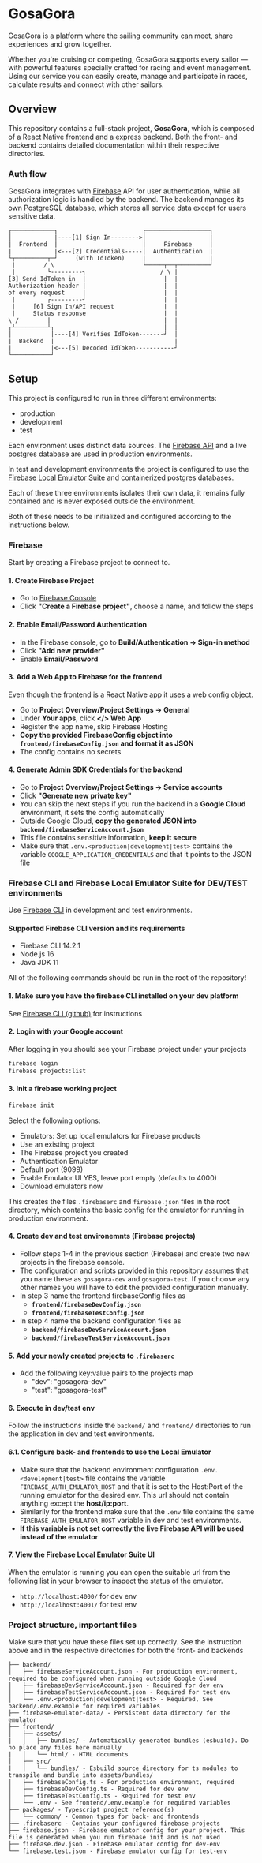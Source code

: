# GosaGora
GosaGora is a platform where the sailing community can meet, share experiences and grow together.

Whether you're cruising or competing, GosaGora supports every sailor — with powerful features specially crafted for racing and event management. Using our service you can easily create, manage and participate in races, calculate results and connect with other sailors.

## Overview
This repository contains a full-stack project, **GosaGora**, which is composed of a React Native frontend and a express backend. Both the front- and backend contains detailed documentation within their respective directories.

### Auth flow
GosaGora integrates with [Firebase](https://firebase.google.com/) API for user authentication, while all authorization logic is handled by the backend. The backend manages its own PostgreSQL database, which stores all service data except for users sensitive data.

```console
┌────────────┐                        ┌──────────────────┐
│            |----[1] Sign In-------->│                  |
|  Frontend  |                        |     Firebase     |
|            |<---[2] Credentials-----│  Authentication  |
└┬─────────┬─┘     (with IdToken)     |                  |
 |        / \                         └─────┬──┬─────────┘
 |         └---------┐                     / \ |
[3] Send IdToken in  |                      |  |
Authorization header |                      |  |
of every request     |                      |  |
 |         ┌---------┘                      |  |
 |     [6] Sign In/API request              |  |
 |     Status response                      |  |
\ /        |                                |  |
┌┴─────────┴┐                               |  |
│           |----[4] Verifies IdToken-------┘  |
|  Backend  |                                  |
|           |<---[5] Decoded IdToken-----------┘
└───────────┘
```

## Setup
This project is configured to run in three different environments:
- production
- development
- test

Each environment uses distinct data sources. The [Firebase API](https://firebase.google.com/) and a live postgres database are used in production environments.

In test and development environments the project is configured to use the [Firebase Local Emulator Suite](https://firebase.google.com/docs/emulator-suite) and containerized postgres databases.

Each of these three environments isolates their own data, it remains fully contained and is never exposed outside the environment.

Both of these needs to be initialized and configured according to the instructions below.

### Firebase
Start by creating a Firebase project to connect to.

#### 1. Create Firebase Project
- Go to [Firebase Console](https://console.firebase.google.com/)
- Click **"Create a Firebase project"**, choose a name, and follow the steps

#### 2. Enable Email/Password Authentication
- In the Firebase console, go to **Build/Authentication -> Sign-in method**
- Click **"Add new provider"**
- Enable **Email/Password**

#### 3. Add a Web App to Firebase for the frontend
Even though the frontend is a React Native app it uses a web config object.
- Go to **Project Overview/Project Settings -> General**
- Under **Your apps**, click **</> Web App**
- Register the app name, skip Firebase Hosting
- **Copy the provided FirebaseConfig object into `frontend/firebaseConfig.json` and format it as JSON**
- The config contains no secrets

#### 4. Generate Admin SDK Credentials for the backend
- Go to **Project Overview/Project Settings -> Service accounts**
- Click **"Generate new private key"**
- You can skip the next steps if you run the backend in a **Google Cloud** environment, it sets the config automatically
- Outside Google Cloud, **copy the generated JSON into `backend/firebaseServiceAccount.json`**
- This file contains sensitive information, **keep it secure**
- Make sure that `.env.<production|development|test>` contains the variable `GOOGLE_APPLICATION_CREDENTIALS` and that it points to the JSON file


### Firebase CLI and Firebase Local Emulator Suite for DEV/TEST environments
Use [Firebase CLI](https://firebase.google.com/docs/cli) in development and test environments.

#### Supported Firebase CLI version and its requirements
- Firebase CLI 14.2.1
- Node.js 16
- Java JDK 11

All of the following commands should be run in the root of the repository!

#### 1. Make sure you have the firebase CLI installed on your dev platform
See [Firebase CLI (github)](https://github.com/firebase/firebase-tools) for instructions

#### 2. Login with your Google account
After logging in you should see your Firebase project under your projects
```bash
firebase login
firebase projects:list
```

#### 3. Init a firebase working project
```bash
firebase init
```
Select the following options:
- Emulators: Set up local emulators for Firebase products
- Use an existing project
- The Firebase project you created
- Authentication Emulator
- Default port (9099)
- Enable Emulator UI YES, leave port empty (defaults to 4000)
- Download emulators now

This creates the files `.firebaserc` and `firebase.json` files in the root directory, which contains the basic config for the emulator for running in production environment.

#### 4. Create dev and test environemnts (Firebase projects)
- Follow steps 1-4 in the previous section (Firebase) and create two new projects in the firebase console.
- The configuration and scripts provided in this repository assumes that you name these as `gosagora-dev` and `gosagora-test`. If you choose any other names you will have to edit the provided configuration manually.
- In step 3 name the frontend firebaseConfig files as
  - **`frontend/firebaseDevConfig.json`**
  - **`frontend/firebaseTestConfig.json`**
- In step 4 name the backend configuration files as
  - **`backend/firebaseDevServiceAccount.json`**
  - **`backend/firebaseTestServiceAccount.json`**

#### 5. Add your newly created projects to `.firebaserc`
- Add the following key:value pairs to the projects map
  - "dev": "gosagora-dev"
  - "test": "gosagora-test"

#### 6. Execute in dev/test env
Follow the instructions inside the `backend/` and `frontend/` directories to run the application in dev and test environments.
#### 6.1. Configure back- and frontends to use the Local Emulator
- Make sure that the backend environment configuration `.env.<development|test>` file contains the variable `FIREBASE_AUTH_EMULATOR_HOST` and that it is set to the Host:Port of the running emulator for the desired env. This url should not contain anything except the **host/ip:port**.
- Similarily for the frontend make sure that the `.env` file contains the same `FIREBASE_AUTH_EMULATOR_HOST` variable in dev and test environments.
- **If this variable is not set correctly the live Firebase API will be used instead of the emulator**

#### 7. View the Firebase Local Emulator Suite UI
When the emulator is running you can open the suitable url from the following list in your browser to inspect the status of the emulator.
- `http://localhost:4000/` for dev env
- `http://localhost:4001/` for test env


### Project structure, important files
Make sure that you have these files set up correctly. See the instruction above and in the respective directories for both the front- and backends
```console
├── backend/
│   ├── firebaseServiceAccount.json - For production environment, required to be configured when running outside Google Cloud
│   ├── firebaseDevServiceAccount.json - Required for dev env
│   ├── firebaseTestServiceAccount.json - Required for test env
│   └── .env.<production|development|test> - Required, See backend/.env.example for required variables
├── firebase-emulator-data/ - Persistent data directory for the emulator
├── frontend/
│   ├── assets/
|   │   ├── bundles/ - Automatically generated bundles (esbuild). Do no place any files here manually
|   │   └── html/ - HTML documents
│   ├── src/
|   │   └── bundles/ - Esbuild source directory for ts modules to transpile and bundle into assets/bundles/
│   ├── firebaseConfig.ts - For production environment, required
│   ├── firebaseDevConfig.ts - Required for dev env
│   ├── firebaseTestConfig.ts - Required for test env
│   └── .env - See frontend/.env.example for required variables
├── packages/ - Typescript project reference(s)
│   └── common/ - Common types for back- and frontends
├── .firebaserc - Contains your configured firebase projects
├── firebase.json - Firebase emulator config for your project. This file is generated when you run firebase init and is not used
├── firebase.dev.json - Firebase emulator config for dev-env
└── firebase.test.json - Firebase emulator config for test-env
```

